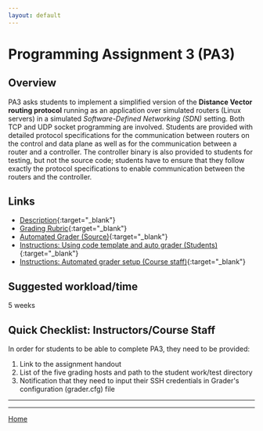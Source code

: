 ```yaml
---
layout: default
---
```


# Programming Assignment 3 (PA3)
## Overview
PA3 asks students to implement a simplified version of the **Distance Vector routing protocol** running as an application over simulated routers (Linux servers) in a simulated _Software-Defined Networking (SDN)_ setting. Both TCP and UDP socket programming are involved. Students are provided with detailed protocol specifications for the communication between routers on the control and data plane as well as for the communication between a router and a controller. The controller binary is also provided to students for testing, but not the source code; students have to ensure that they follow exactly the protocol specifications to enable communication between the routers and the controller.

## Links
* [Description](https://goo.gl/HYHcyQ){:target="_blank"}
* [Grading Rubric](https://goo.gl/DfBSBH){:target="_blank"}
* [Automated Grader (Source)](https://github.com/cse4589/cse4589-pa3){:target="_blank"}
* [Instructions: Using code template and auto grader (Students)](https://goo.gl/I56HSu){:target="_blank"}
* [Instructions: Automated grader setup (Course staff)](https://github.com/cse4589/cse4589-pa3/blob/master/README.md){:target="_blank"}

## Suggested workload/time
5 weeks

## Quick Checklist: Instructors/Course Staff
In order for students to be able to complete PA3, they need to be provided:

1. Link to the assignment handout
3. List of the five grading hosts and path to the student work/test directory
2. Notification that they need to input their SSH credentials in Grader's configuration (grader.cfg) file

***

***

[Home](/)
